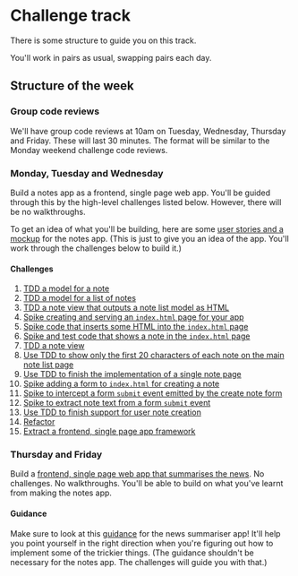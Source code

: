 # Challenge track

There is some structure to guide you on this track.

You'll work in pairs as usual, swapping pairs each day.

## Structure of the week

### Group code reviews

We'll have group code reviews at 10am on Tuesday, Wednesday, Thursday and Friday.  These will last 30 minutes.  The format will be similar to the Monday weekend challenge code reviews.

### Monday, Tuesday and Wednesday

Build a notes app as a frontend, single page web app.  You'll be guided through this by the high-level challenges listed below.  However, there will be no walkthroughs.

To get an idea of what you'll be building, here are some [user stories and a mockup](notes_app_user_stories.md) for the notes app.  (This is just to give you an idea of the app.  You'll work through the challenges below to build it.)

#### Challenges

1. [TDD a model for a note](01_note_model.md)
2. [TDD a model for a list of notes](02_note_list_model.md)
3. [TDD a note view that outputs a note list model as HTML](03_note_list_view.md)
4. [Spike creating and serving an `index.html` page for your app](04_index_page.md)
5. [Spike code that inserts some HTML into the `index.html` page](05_insert_html_into_page.md)
6. [Spike and test code that shows a note in the `index.html` page](06_display_note_list.md)
7. [TDD a note view](07_note_view.md)
8. [Use TDD to show only the first 20 characters of each note on the main note list page](08_show_abbreviated_notes_in_note_list_view.md)
9. [Use TDD to finish the implementation of a single note page](09_finish_single_note_page.md)
10. [Spike adding a form to `index.html` for creating a note](10_create_note_form.md)
11. [Spike to intercept a form `submit` event emitted by the create note form](11_intercept_submit_event.md)
12. [Spike to extract note text from a form `submit` event](12_extract_note_text_from_submit_event.md)
13. [Use TDD to finish support for user note creation](13_user_create_note.md)
14. [Refactor](14_refactor.md)
15. [Extract a frontend, single page app framework](15_extract_framework.md)

### Thursday and Friday

Build a [frontend, single page web app that summarises the news](news_summary_project.md).  No challenges.  No walkthroughs.  You'll be able to build on what you've learnt from making the notes app.

#### Guidance

Make sure to look at this [guidance](frontend_single_page_app_guidance.md) for the news summariser app!  It'll help you point yourself in the right direction when you're figuring out how to implement some of the trickier things. (The guidance shouldn't be necessary for the notes app.  The challenges will guide you with that.)
